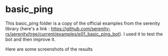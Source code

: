 # basic_ping
This basic_ping folder is a copy of the official examples from the serenity library (here's a link : https://github.com/serenity-rs/serenity/tree/current/examples/e01_basic_ping_bot). I used it to test the bot and then improve it.

Here are some screenshots of the results
